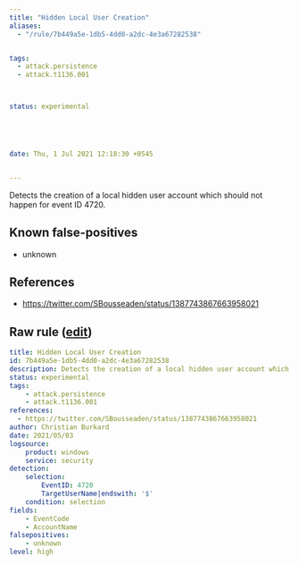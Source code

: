 ```yaml
---
title: "Hidden Local User Creation"
aliases:
  - "/rule/7b449a5e-1db5-4dd0-a2dc-4e3a67282538"


tags:
  - attack.persistence
  - attack.t1136.001



status: experimental





date: Thu, 1 Jul 2021 12:18:30 +0545


---
```


Detects the creation of a local hidden user account which should not happen for event ID 4720.

<!--more-->


## Known false-positives

* unknown



## References

* https://twitter.com/SBousseaden/status/1387743867663958021


## Raw rule ([edit](https://github.com/SigmaHQ/sigma/edit/master/rules/windows/builtin/security/win_hidden_user_creation.yml))
```yaml
title: Hidden Local User Creation
id: 7b449a5e-1db5-4dd0-a2dc-4e3a67282538
description: Detects the creation of a local hidden user account which should not happen for event ID 4720.
status: experimental
tags:
    - attack.persistence
    - attack.t1136.001
references:
  - https://twitter.com/SBousseaden/status/1387743867663958021
author: Christian Burkard
date: 2021/05/03
logsource:
    product: windows
    service: security
detection:
    selection:
        EventID: 4720
        TargetUserName|endswith: '$'
    condition: selection
fields:
    - EventCode
    - AccountName
falsepositives:
    - unknown
level: high

```
